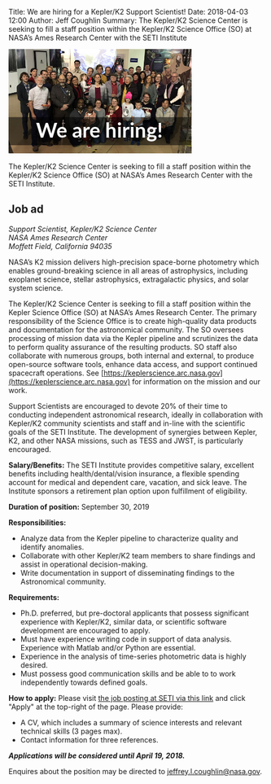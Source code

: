 Title: We are hiring for a Kepler/K2 Support Scientist!
Date: 2018-04-03 12:00
Author: Jeff Coughlin
Summary: The Kepler/K2 Science Center is seeking to fill a staff position within the Kepler/K2 Science Office (SO) at NASA’s Ames Research Center with the SETI Institute

<img src="images/we-are-hiring-banner.jpg" alt="hiring banner">

The Kepler/K2 Science Center is seeking to fill a staff position within the Kepler/K2 Science Office (SO) at NASA’s Ames Research Center with the SETI Institute.

## Job ad

<i>Support Scientist, Kepler/K2 Science Center</i><br>
<i>NASA Ames Research Center</i><br>
<i>Moffett Field, California 94035</i>

NASA’s K2 mission delivers high-precision space-borne photometry which enables ground-breaking science in all areas of astrophysics, including exoplanet science, stellar astrophysics, extragalactic physics, and solar system science.

The Kepler/K2 Science Center is seeking to fill a staff position within the Kepler Science Office (SO) at NASA’s Ames Research Center. The primary responsibility of the Science Office is to create high-quality data products and documentation for the astronomical community. The SO oversees processing of mission data via the Kepler pipeline and scrutinizes the data to perform quality assurance of the resulting products. SO staff also collaborate with numerous groups, both internal and external, to produce open-source software tools, enhance data access, and support continued spacecraft operations. See [https://keplerscience.arc.nasa.gov](https://keplerscience.arc.nasa.gov) for information on the mission and our work.

Support Scientists are encouraged to devote 20% of their time to conducting independent astronomical research, ideally in collaboration with Kepler/K2 community scientists and staff and in-line with the scientific goals of the SETI Institute. The development of synergies between Kepler, K2, and other NASA missions, such as TESS and JWST, is particularly encouraged.

**Salary/Benefits:**  The SETI Institute provides competitive salary, excellent benefits including health/dental/vision insurance, a flexible spending account for medical and dependent care, vacation, and sick leave.  The Institute sponsors a retirement plan option upon fulfillment of eligibility.

**Duration of position:** September 30, 2019

**Responsibilities:**

* Analyze data from the Kepler pipeline to characterize quality and identify anomalies.
* Collaborate with other Kepler/K2 team members to share findings and assist in operational decision-making.
* Write documentation in support of disseminating findings to the Astronomical community.

**Requirements:**

* Ph.D. preferred, but pre-doctoral applicants that possess significant experience with Kepler/K2, similar data, or scientific software development are encouraged to apply.
* Must have experience writing code in support of data analysis. Experience with Matlab and/or Python are essential.
* Experience in the analysis of time-series photometric data is highly desired.
* Must possess good communication skills and be able to to work independently towards defined goals.

**How to apply:** Please visit [the job posting at SETI via this link](https://workforcenow.adp.com/jobs/apply/posting.html?client=setiorg&jobId=77352&lang=en_US&source=CC2) and click "Apply" at the top-right of the page. Please provide:

* A CV, which includes a summary of science interests and relevant technical skills (3 pages max).
* Contact information for three references.

**_Applications will be considered until April 19, 2018._**

Enquires about the position may be directed to [jeffrey.l.coughlin@nasa.gov](mailto:jeffrey.l.coughlin@nasa.gov).
